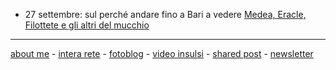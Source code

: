 

- 27 settembre: sul perché andare fino a Bari a vedere [Medea, Eracle, Filottete e gli altri del mucchio](  https://cacioman.github.io/20wk38-medeaperstrada-lettioquasi.html)    


---    
[about me](https://about.me/cacioman) - [intera rete](https://cacioman.github.io/interarete.html) - [fotoblog](https://www.flickr.com/photos/cacioman/) - [video insulsi](https://www.youtube.com/c/ClaudioGatti44) - [shared post](https://t.me/cacioshared) - [newsletter](https://tinyletter.com/cacioman) 

<!---  


![](https://live.staticflickr.com/65535/50383767437_66438be537.jpg "Frascati, stazione di")



--->  
